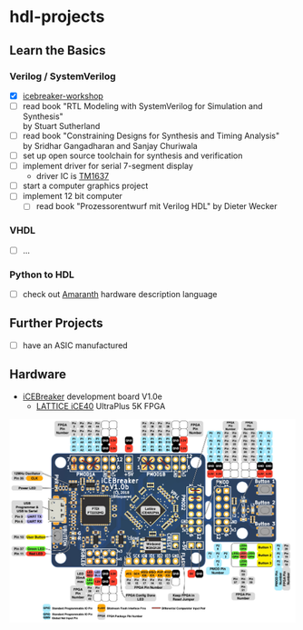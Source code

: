# hdl-projects

## Learn the Basics

### Verilog / SystemVerilog

- [x] [icebreaker-workshop](https://github.com/icebreaker-fpga/icebreaker-workshop)
- [ ] read book "RTL Modeling with SystemVerilog for Simulation and Synthesis"  
      by Stuart Sutherland
- [ ] read book "Constraining Designs for Synthesis and Timing Analysis"  
      by Sridhar Gangadharan and Sanjay Churiwala
- [ ] set up open source toolchain for synthesis and verification
- [ ] implement driver for serial 7-segment display
  - driver IC is [TM1637](https://www.makerguides.com/wp-content/uploads/2019/08/TM1637-Datasheet.pdf)
- [ ] start a computer graphics project
- [ ] implement 12 bit computer
  - [ ] read book "Prozessorentwurf mit Verilog HDL" by Dieter Wecker

### VHDL

- [ ] ...

### Python to HDL

- [ ] check out [Amaranth](https://github.com/amaranth-lang/amaranth) hardware description language

## Further Projects

- [ ] have an ASIC manufactured 



## Hardware

- [iCEBreaker](https://github.com/icebreaker-fpga/icebreaker)  development board V1.0e
  - [LATTICE iCE40](https://www.latticesemi.com/-/media/LatticeSemi/Documents/DataSheets/iCE/iCE40-UltraPlus-Family-Data-Sheet.ashx) UltraPlus 5K FPGA

![icebreaker legend](images/icebreaker-v1-0b-legend.jpg "icebreaker legend")
